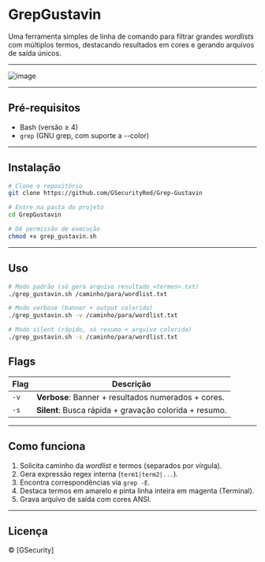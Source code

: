 # GrepGustavin

Uma ferramenta simples de linha de comando para filtrar grandes *wordlists* com múltiplos termos, destacando resultados em cores e gerando arquivos de saída únicos.
<br>


---
![image](https://github.com/user-attachments/assets/89a0b37e-6a5b-4e3c-aadc-c5f2ecb867e0)



---

## Pré-requisitos

- Bash (versão ≥ 4)
- `grep` (GNU grep, com suporte a --color)

---

## Instalação

```bash
# Clone o repositório
git clone https://github.com/GSecurityRed/Grep-Gustavin

# Entre na pasta do projeto
cd GrepGustavin

# Dê permissão de execução
chmod +x grep_gustavin.sh
```

---

## Uso

```bash
# Modo padrão (só gera arquivo resultado_<termos>.txt)
./grep_gustavin.sh /caminho/para/wordlist.txt

# Modo verbose (banner + output colorido)
./grep_gustavin.sh -v /caminho/para/wordlist.txt

# Modo silent (rápido, só resumo + arquivo colorido)
./grep_gustavin.sh -s /caminho/para/wordlist.txt
```

## Flags

| Flag | Descrição                                              |
|------|--------------------------------------------------------|
| `-v` | **Verbose**: Banner + resultados numerados + cores.    |
| `-s` | **Silent**: Busca rápida + gravação colorida + resumo. |

---

## Como funciona

1. Solicita caminho da *wordlist* e termos (separados por vírgula).
2. Gera expressão regex interna (`term1|term2|...`).
3. Encontra correspondências via `grep -E`.
4. Destaca termos em amarelo e pinta linha inteira em magenta (Terminal).
5. Grava arquivo de saída com cores ANSI.

---

## Licença

© [GSecurity]
